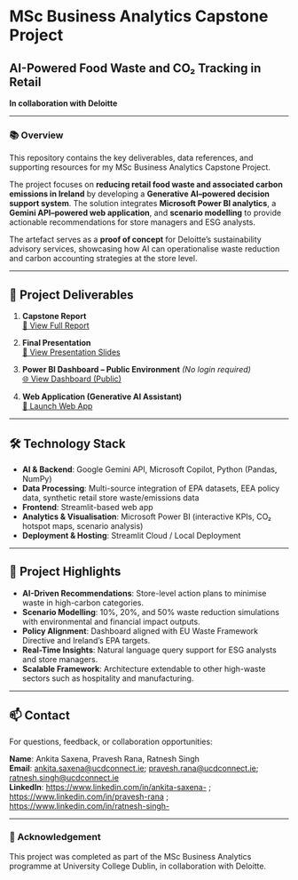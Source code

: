 # MSc Business Analytics Capstone Project  
## AI-Powered Food Waste and CO₂ Tracking in Retail  
**In collaboration with Deloitte**

---

### 📚 Overview  
This repository contains the key deliverables, data references, and supporting resources for my MSc Business Analytics Capstone Project.  

The project focuses on **reducing retail food waste and associated carbon emissions in Ireland** by developing a **Generative AI–powered decision support system**. The solution integrates **Microsoft Power BI analytics**, a **Gemini API–powered web application**, and **scenario modelling** to provide actionable recommendations for store managers and ESG analysts.  

The artefact serves as a **proof of concept** for Deloitte’s sustainability advisory services, showcasing how AI can operationalise waste reduction and carbon accounting strategies at the store level.

---

## 📄 Project Deliverables  

1. **Capstone Report**  
   [📄 View Full Report](https://ucd-my.sharepoint.com/:b:/g/personal/pravesh_rana_ucdconnect_ie/EWRYeux8paBIoLtXDkDa2DsBA1gYoqmJKiFm4R9gxUeiLg?e=ELQfYV)  

2. **Final Presentation**  
   [🎤 View Presentation Slides](https://ucd-my.sharepoint.com/:p:/g/personal/pravesh_rana_ucdconnect_ie/ETHutCblJZ1Imw6t34A-D0QB0ZjxXsF8e2fkcay2E94-gQ?e=ZwbB8M)  

3. **Power BI Dashboard – Public Environment** *(No login required)*  
   [🌐 View Dashboard (Public)](https://app.powerbi.com/view?r=eyJrIjoiZGEzZjM2MmEtMmYwYy00NTA1LTg1YjMtOTgwMmIyY2IyZDQyIiwidCI6IjQyMGVjNTg5LWE4NjYtNGFkMC05YTU3LWU2MDQ5ZTBkM2JjMCIsImMiOjh9)  

4. **Web Application (Generative AI Assistant)**  
   [💬 Launch Web App](https://green-inventory-app.onrender.com)  

---

## 🛠️ Technology Stack  

- **AI & Backend**: Google Gemini API, Microsoft Copilot, Python (Pandas, NumPy)  
- **Data Processing**: Multi-source integration of EPA datasets, EEA policy data, synthetic retail store waste/emissions data  
- **Frontend**: Streamlit-based web app  
- **Analytics & Visualisation**: Microsoft Power BI (interactive KPIs, CO₂ hotspot maps, scenario analysis)  
- **Deployment & Hosting**: Streamlit Cloud / Local Deployment  

---

## 📌 Project Highlights  

- **AI-Driven Recommendations**: Store-level action plans to minimise waste in high-carbon categories.  
- **Scenario Modelling**: 10%, 20%, and 50% waste reduction simulations with environmental and financial impact outputs.  
- **Policy Alignment**: Dashboard aligned with EU Waste Framework Directive and Ireland’s EPA targets.  
- **Real-Time Insights**: Natural language query support for ESG analysts and store managers.  
- **Scalable Framework**: Architecture extendable to other high-waste sectors such as hospitality and manufacturing.  

---

## 📫 Contact  

For questions, feedback, or collaboration opportunities:  

**Name**:      Ankita Saxena, Pravesh Rana, Ratnesh Singh  
**Email**:     ankita.saxena@ucdconnect.ie; pravesh.rana@ucdconnect.ie; ratnesh.singh@ucdconnect.ie   
**LinkedIn**:  https://www.linkedin.com/in/ankita-saxena- ; https://www.linkedin.com/in/pravesh-rana ; https://www.linkedin.com/in/ratnesh-singh-
  

---

### 📑 Acknowledgement  
This project was completed as part of the MSc Business Analytics programme at University College Dublin, in collaboration with Deloitte.




